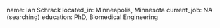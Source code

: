 name: Ian Schrack
located_in: Minneapolis, Minnesota
current_job: NA (searching)
education: PhD, Biomedical Engineering
